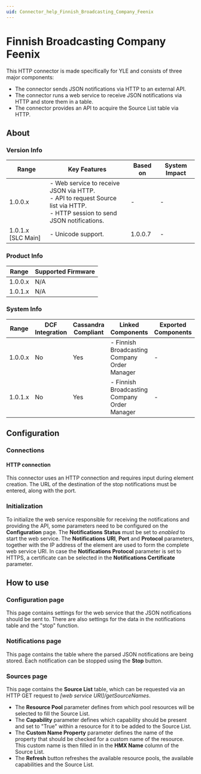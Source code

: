 ```yaml
---
uid: Connector_help_Finnish_Broadcasting_Company_Feenix
---
```


# Finnish Broadcasting Company Feenix

This HTTP connector is made specifically for YLE and consists of three major components:

- The connector sends JSON notifications via HTTP to an external API.
- The connector runs a web service to receive JSON notifications via HTTP and store them in a table.
- The connector provides an API to acquire the Source List table via HTTP.

## About

### Version Info

| Range | Key Features | Based on | System Impact |
|--|--|--|--|
| 1.0.0.x | - Web service to receive JSON via HTTP. <br>- API to request Source list via HTTP. <br>- HTTP session to send JSON notifications. | - | - |
| 1.0.1.x [SLC Main] | - Unicode support. | 1.0.0.7 | - |

### Product Info

| Range     | Supported Firmware     |
|-----------|------------------------|
| 1.0.0.x   | N/A                    |
| 1.0.1.x   | N/A                    |

### System Info

| Range     | DCF Integration     | Cassandra Compliant     | Linked Components                             | Exported Components     |
|-----------|---------------------|-------------------------|-----------------------------------------------|-------------------------|
| 1.0.0.x   | No                  | Yes                     | - Finnish Broadcasting Company Order Manager  | -                      |
| 1.0.1.x   | No                  | Yes                     | - Finnish Broadcasting Company Order Manager  | -                      |

## Configuration

### Connections

#### HTTP connection

This connector uses an HTTP connection and requires input during element creation. The URL of the destination of the stop notifications must be entered, along with the port.

### Initialization

To initialize the web service responsible for receiving the notifications and providing the API, some parameters need to be configured on the **Configuration** page. The **Notifications** **Status** must be set to *enabled* to start the web service. The **Notifications** **URI**, **Port** and **Protocol** parameters, together with the IP address of the element are used to form the complete web service URI. In case the **Notifications Protocol** parameter is set to HTTPS, a certificate can be selected in the **Notifications Certificate** parameter.

## How to use

### Configuration page

This page contains settings for the web service that the JSON notifications should be sent to. There are also settings for the data in the notifications table and the "stop" function.

### Notifications page

This page contains the table where the parsed JSON notifications are being stored. Each notification can be stopped using the **Stop** button.

### Sources page

This page contains the **Source List** table, which can be requested via an HTTP GET request to *\[web service URI\]/getSourceNames*.

- The **Resource Pool** parameter defines from which pool resources will be selected to fill the Source List.
- The **Capability** parameter defines which capability should be present and set to "True" within a resource for it to be added to the Source List.
- The **Custom Name Property** parameter defines the name of the property that should be checked for a custom name of the resource. This custom name is then filled in in the **HMX Name** column of the Source List.
- The **Refresh** button refreshes the available resource pools, the available capabilities and the Source List.
